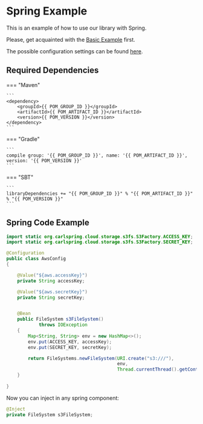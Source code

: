 # Spring Example

This is an example of how to use our library with Spring.

Please, get acquainted with the [Basic Example] first.

The possible configuration settings can be found [here][Configuration Options].

## Required Dependencies

=== "Maven" 
    
    ```
    <dependency>
        <groupId>{{ POM_GROUP_ID }}</groupId>
        <artifactId>{{ POM_ARTIFACT_ID }}</artifactId>
        <version>{{ POM_VERSION }}</version>
    </dependency>
    ```

=== "Gradle"
    
    ```
    compile group: '{{ POM_GROUP_ID }}', name: '{{ POM_ARTIFACT_ID }}', version: '{{ POM_VERSION }}'
    ```

=== "SBT"
    
    ```
    libraryDependencies += "{{ POM_GROUP_ID }}" % "{{ POM_ARTIFACT_ID }}" % "{{ POM_VERSION }}"
    ```

## Spring Code Example

```java
import static org.carlspring.cloud.storage.s3fs.S3Factory.ACCESS_KEY;
import static org.carlspring.cloud.storage.s3fs.S3Factory.SECRET_KEY;

@Configuration
public class AwsConfig
{

    @Value("${aws.accessKey}")
    private String accessKey;

    @Value("${aws.secretKey}")
    private String secretKey;


    @Bean
    public FileSystem s3FileSystem()
            throws IOException
    {
        Map<String, String> env = new HashMap<>();
        env.put(ACCESS_KEY, accessKey);
        env.put(SECRET_KEY, secretKey);

        return FileSystems.newFileSystem(URI.create("s3:///"),
                                         env,
                                         Thread.currentThread().getContextClassLoader());
    }
    
}
```

Now you can inject in any spring component:

```java
@Inject
private FileSystem s3FileSystem;
```

[<--# Links -->]: #
[Basic Example]: ./basic-example.md
[Configuration Options]: ../configuration-options.md
